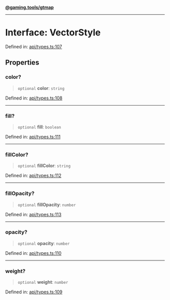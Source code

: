 [**@gaming.tools/gtmap**](README.md)

***

# Interface: VectorStyle

Defined in: [api/types.ts:107](https://github.com/gamingtools/gt-map/blob/c25f4e7cc6e0afbbb4b9d41c7742cebe14ba6cd1/packages/gtmap/src/api/types.ts#L107)

## Properties

### color?

> `optional` **color**: `string`

Defined in: [api/types.ts:108](https://github.com/gamingtools/gt-map/blob/c25f4e7cc6e0afbbb4b9d41c7742cebe14ba6cd1/packages/gtmap/src/api/types.ts#L108)

***

### fill?

> `optional` **fill**: `boolean`

Defined in: [api/types.ts:111](https://github.com/gamingtools/gt-map/blob/c25f4e7cc6e0afbbb4b9d41c7742cebe14ba6cd1/packages/gtmap/src/api/types.ts#L111)

***

### fillColor?

> `optional` **fillColor**: `string`

Defined in: [api/types.ts:112](https://github.com/gamingtools/gt-map/blob/c25f4e7cc6e0afbbb4b9d41c7742cebe14ba6cd1/packages/gtmap/src/api/types.ts#L112)

***

### fillOpacity?

> `optional` **fillOpacity**: `number`

Defined in: [api/types.ts:113](https://github.com/gamingtools/gt-map/blob/c25f4e7cc6e0afbbb4b9d41c7742cebe14ba6cd1/packages/gtmap/src/api/types.ts#L113)

***

### opacity?

> `optional` **opacity**: `number`

Defined in: [api/types.ts:110](https://github.com/gamingtools/gt-map/blob/c25f4e7cc6e0afbbb4b9d41c7742cebe14ba6cd1/packages/gtmap/src/api/types.ts#L110)

***

### weight?

> `optional` **weight**: `number`

Defined in: [api/types.ts:109](https://github.com/gamingtools/gt-map/blob/c25f4e7cc6e0afbbb4b9d41c7742cebe14ba6cd1/packages/gtmap/src/api/types.ts#L109)
